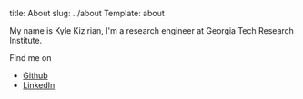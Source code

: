 title: About
slug: ../about
Template: about

<p> My name is Kyle Kizirian, I'm a research engineer at Georgia
Tech Research Institute</a>.</p>

<p>Find me on</p>

- [Github](https://github.com/kylekizirian)
- [LinkedIn](https://www.linkedin.com/in/kyle-kizirian-001a60102/)
